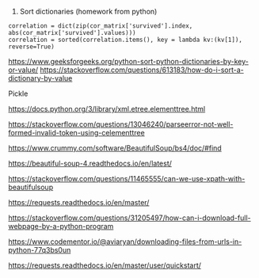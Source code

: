 1) Sort dictionaries (homework from python)
```
correlation = dict(zip(cor_matrix['survived'].index, abs(cor_matrix['survived'].values)))
correlation = sorted(correlation.items(), key = lambda kv:(kv[1]), reverse=True)
```
https://www.geeksforgeeks.org/python-sort-python-dictionaries-by-key-or-value/
https://stackoverflow.com/questions/613183/how-do-i-sort-a-dictionary-by-value

Pickle


https://docs.python.org/3/library/xml.etree.elementtree.html

https://stackoverflow.com/questions/13046240/parseerror-not-well-formed-invalid-token-using-celementtree

https://www.crummy.com/software/BeautifulSoup/bs4/doc/#find

https://beautiful-soup-4.readthedocs.io/en/latest/

https://stackoverflow.com/questions/11465555/can-we-use-xpath-with-beautifulsoup

https://requests.readthedocs.io/en/master/

https://stackoverflow.com/questions/31205497/how-can-i-download-full-webpage-by-a-python-program

https://www.codementor.io/@aviaryan/downloading-files-from-urls-in-python-77q3bs0un

https://requests.readthedocs.io/en/master/user/quickstart/